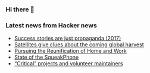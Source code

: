 ### Hi there 👋

<!--
**arashid-sh/arashid-sh** is a ✨ _special_ ✨ repository because its `README.md` (this file) appears on your GitHub profile.

Here are some ideas to get you started:

- 🔭 I’m currently working on ...
- 🌱 I’m currently learning ...
- 👯 I’m looking to collaborate on ...
- 🤔 I’m looking for help with ...
- 💬 Ask me about ...
- 📫 How to reach me: ...
- 😄 Pronouns: ...
- ⚡ Fun fact: ...
-->

### Latest news from Hacker news
<!-- BLOG-POST-LIST:START -->
- [Success stories are just propaganda &lpar;2017&rpar;](https://www.martinweigel.org/blog/2017/11/13/why-success-stories-are-just-propaganda)
- [Satellites give clues about the coming global harvest](https://www.bbc.com/news/world-62149522)
- [Pursuing the Reunification of Home and Work](https://americancompass.org/essays/pursuing-the-reuinification-of-home-and-work/)
- [State of the SqueakPhone](https://syndicate-lang.org/journal/2022/06/03/phone-progress)
- [“Critical” projects and volunteer maintainers](https://lwn.net/SubscriberLink/900953/44823d451920e233/)
<!-- BLOG-POST-LIST:END -->
